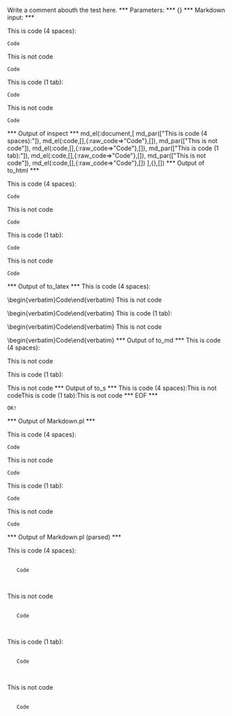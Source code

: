Write a comment abouth the test here.
*** Parameters: ***
{}
*** Markdown input: ***

This is code (4 spaces):

    Code
This is not code
    
    Code

This is code (1 tab):

	Code
This is not code

	Code



*** Output of inspect ***
md_el(:document,[
	md_par(["This is code (4 spaces):"]),
	md_el(:code,[],{:raw_code=>"Code"},[]),
	md_par(["This is not code"]),
	md_el(:code,[],{:raw_code=>"Code"},[]),
	md_par(["This is code (1 tab):"]),
	md_el(:code,[],{:raw_code=>"Code"},[]),
	md_par(["This is not code"]),
	md_el(:code,[],{:raw_code=>"Code"},[])
],{},[])
*** Output of to_html ***
<p>This is code (4 spaces):</p>

<pre><code>Code</code></pre>

<p>This is not code</p>

<pre><code>Code</code></pre>

<p>This is code (1 tab):</p>

<pre><code>Code</code></pre>

<p>This is not code</p>

<pre><code>Code</code></pre>
*** Output of to_latex ***
This is code (4 spaces):

\begin{verbatim}Code\end{verbatim}
This is not code

\begin{verbatim}Code\end{verbatim}
This is code (1 tab):

\begin{verbatim}Code\end{verbatim}
This is not code

\begin{verbatim}Code\end{verbatim}
*** Output of to_md ***
This is code (4 spaces):

This is not code

This is code (1 tab):

This is not code
*** Output of to_s ***
This is code (4 spaces):This is not codeThis is code (1 tab):This is not code
*** EOF ***



	OK!



*** Output of Markdown.pl ***
<p>This is code (4 spaces):</p>

<pre><code>Code
</code></pre>

<p>This is not code</p>

<pre><code>Code
</code></pre>

<p>This is code (1 tab):</p>

<pre><code>Code
</code></pre>

<p>This is not code</p>

<pre><code>Code
</code></pre>

*** Output of Markdown.pl (parsed) ***
<div>
 <p>
  This is code (4 spaces):
 </p>
 <pre>
  <code>
   Code 
  </code>
 </pre>
 <p>
  This is not code
 </p>
 <pre>
  <code>
   Code 
  </code>
 </pre>
 <p>
  This is code (1 tab):
 </p>
 <pre>
  <code>
   Code 
  </code>
 </pre>
 <p>
  This is not code
 </p>
 <pre>
  <code>
   Code 
  </code>
 </pre>
</div>